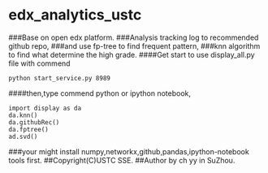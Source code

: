 # edx_analytics_ustc
###Base on open edx platform.
###Analysis tracking log to recommended github repo,
###and use fp-tree to find frequent pattern,
###knn algorithm to find what determine the high grade.
####Get start to use display_all.py file with commend
```
python start_service.py 8989
```
####then,type commend python or ipython notebook,
```
import display as da
da.knn()
da.githubRec()
da.fptree()
ad.svd()
```

###your might install numpy,networkx,github,pandas,ipython-notebook tools first.
##Copyright(C)USTC SSE.
##Author by ch yy in SuZhou.

